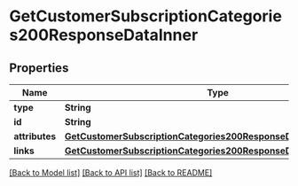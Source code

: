 # GetCustomerSubscriptionCategories200ResponseDataInner

## Properties
Name | Type | Description | Notes
------------ | ------------- | ------------- | -------------
**type** | **String** |  | [optional] 
**id** | **String** |  | [optional] 
**attributes** | [**GetCustomerSubscriptionCategories200ResponseDataInnerAttributes**](GetCustomerSubscriptionCategories200ResponseDataInnerAttributes.md) |  | [optional] 
**links** | [**GetCustomerSubscriptionCategories200ResponseDataInnerLinks**](GetCustomerSubscriptionCategories200ResponseDataInnerLinks.md) |  | [optional] 

[[Back to Model list]](../README.md#documentation-for-models) [[Back to API list]](../README.md#documentation-for-api-endpoints) [[Back to README]](../README.md)


